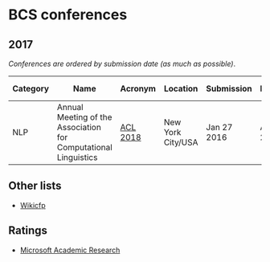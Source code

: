 # BCS conferences 

## 2017

_Conferences are ordered by submission date (as much as possible)_.

| Category  |  Name                | Acronym    |  Location	   | Submission |  Notification   | Conference dates |
| --- | -------------------------------------------- | --- | --- | --- | --- | --- |
| NLP | Annual Meeting of the Association for Computational Linguistics|[ACL 2018](http://acl2018.org/)|New York City/USA|Jan 27 2016|Apr 04 2016|Jul 09 2016|

## Other lists

- [Wikicfp](http://wikicfp.com)

## Ratings

- [Microsoft Academic Research](http://academic.research.microsoft.com/RankList?entitytype=3&topdomainid=2&subdomainid=2)



